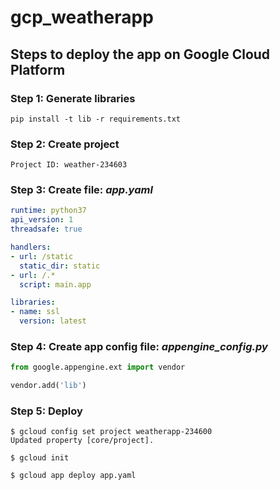 # gcp_weatherapp

## Steps to deploy the app on Google Cloud Platform

### Step 1: Generate libraries
```
pip install -t lib -r requirements.txt
```

### Step 2: Create project
```
Project ID: weather-234603
```

### Step 3: Create file: *app.yaml*
```yaml
runtime: python37
api_version: 1
threadsafe: true

handlers:
- url: /static
  static_dir: static
- url: /.*
  script: main.app

libraries:
- name: ssl
  version: latest
```

### Step 4: Create app config file: *appengine_config.py*
```python
from google.appengine.ext import vendor

vendor.add('lib')
```

### Step 5: Deploy
```shell
$ gcloud config set project weatherapp-234600
Updated property [core/project].

$ gcloud init

$ gcloud app deploy app.yaml
```

